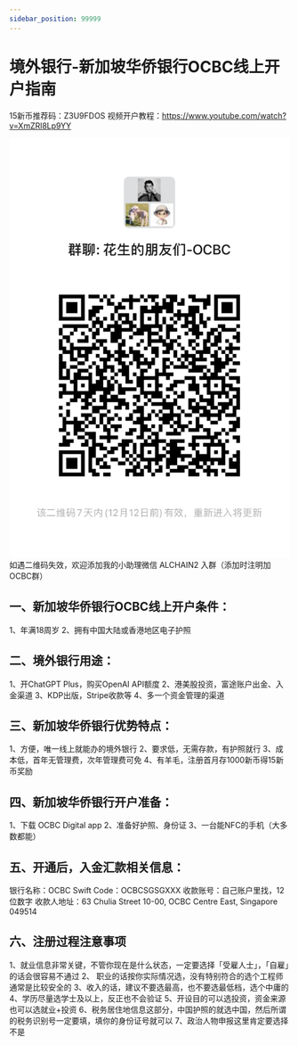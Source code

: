```yaml
---
sidebar_position: 99999
---
```

# 境外银行-新加坡华侨银行OCBC线上开户指南
15新币推荐码：Z3U9FDOS
视频开户教程：https://www.youtube.com/watch?v=XmZRl8Lp9YY

![新加坡华侨银行OCBC讨论区](OCBC.JPG)
如遇二维码失效，欢迎添加我的小助理微信 ALCHAIN2 入群（添加时注明加OCBC群）

## 一、新加坡华侨银行OCBC线上开户条件：
1、年满18周岁
2、拥有中国大陆或香港地区电子护照

## 二、境外银行用途：
1、开ChatGPT Plus，购买OpenAI API额度
2、港美股投资，富途账户出金、入金渠道
3、KDP出版，Stripe收款等
4、多一个资金管理的渠道

## 三、新加坡华侨银行优势特点：
1、方便，唯一线上就能办的境外银行
2、要求低，无需存款，有护照就行
3、成本低，首年无管理费，次年管理费可免
4、有羊毛，注册首月存1000新币得15新币奖励

## 四、新加坡华侨银行开户准备：
1、下载 OCBC Digital app
2、准备好护照、身份证
3、一台能NFC的手机（大多数都能）

## 五、开通后，入金汇款相关信息：
银行名称：OCBC
Swift Code：OCBCSGSGXXX
收款账号：自己账户里找，12位数字
收款人地址：63 Chulia Street 10-00, OCBC Centre East, Singapore 049514

## 六、注册过程注意事项
1、就业信息非常关键，不管你现在是什么状态，一定要选择「受雇人士」，「自雇」的话会很容易不通过
2、 职业的话按你实际情况选，没有特别符合的选个工程师通常是比较安全的
3、收入的话，建议不要选最高，也不要选最低档，选个中庸的
4、学历尽量选学士及以上，反正也不会验证
5、开设目的可以选投资，资金来源也可以选就业+投资
6、税务居住地信息这部分，中国护照的就选中国，然后所谓的税务识别号一定要填，填你的身份证号就可以
7、政治人物申报这里肯定要选择不是

